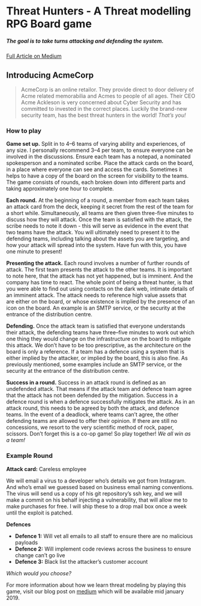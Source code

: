 # Threat Hunters - A Threat modelling RPG Board game
##### The goal is to take turns attacking and defending the system.

[Full Article on Medium](https://medium.com/asos-techblog/learn-how-to-threat-model-using-an-interactive-board-game-6905b338bbfe)

## Introducing AcmeCorp
> AcmeCorp is an online retailor. They provide direct to door delivery of Acme related memorabilia and Acmes to people of all ages. Their CEO Acme Ackleson is very concerned about Cyber Security and has committed to invested in the correct places. Luckily the brand-new security team, has the best threat hunters in the world! *That’s you!*

### How to play
**Game set up.** Split in to 4–6 teams of varying ability and experiences, of any size. I personally recommend 3–4 per team, to ensure everyone can be involved in the discussions. Ensure each team has a notepad, a nominated spokesperson and a nominated scribe.
Place the attack cards on the board, in a place where everyone can see and access the cards. Sometimes it helps to have a copy of the board on the screen for visibility to the teams.
The game consists of rounds, each broken down into different parts and taking approximately one hour to complete. 

**Each round.** At the beginning of a round, a member from each team takes an attack card from the deck, keeping it secret from the rest of the team for a short while. Simultaneously, all teams are then given three-five minutes to discuss how they will attack. Once the team is satisfied with the attack, the scribe needs to note it down - this will serve as evidence in the event that two teams have the attack. You will ultimately need to present it to the defending teams, including talking about the assets you are targeting, and how your attack will spread into the system. Have fun with this, you have one minute to present!

**Presenting the attack.** Each round involves a number of further rounds of attack. The first team presents the attack to the other teams. It is important to note here, that the attack has not yet happened, but is imminent. And the company has time to react. The whole point of being a threat hunter, is that you were able to find out using contacts on the dark web, intimate details of an imminent attack. The attack needs to reference high value assets that are either on the board, or whose existence is implied by the presence of an icon on the board. An example is an SMTP service, or the security at the entrance of the distribution centre.

**Defending.** Once the attack team is satisfied that everyone understands their attack, the defending teams have three–five minutes to work out which one thing they would change on the infrastructure on the board to mitigate this attack. We don’t have to be too prescriptive, as the architecture on the board is only a reference. If a team has a defence using a system that is either implied by the attacker, or implied by the board, this is also fine. As previously mentioned, some examples include an SMTP service, or the security at the entrance of the distribution centre.

**Success in a round.** Success in an attack round is defined as an undefended attack. That means if the attack team and defence team agree that the attack has not been defended by the mitigation.
Success in a defence round is when a defence successfully mitigates the attack. As in an attack round, this needs to be agreed by both the attack, and defence teams.
In the event of a deadlock, where teams can’t agree, the other defending teams are allowed to offer their opinion. If there are still no concessions, we resort to the very scientific method of rock, paper, scissors.
Don’t forget this is a co-op game! So play together! *We all win as a team!*

### Example Round
**Attack card:** Careless employee

We will email a virus to a developer who’s details we got from Instagram. And who’s email we guessed based on business email naming conventions. The virus will send us a copy of his git repository’s ssh key, and we will make a commit on his behalf injecting a vulnerability, that will allow me to make purchases for free. I will ship these to a drop mail box once a week until the exploit is patched.

**Defences**
 - **Defence 1:** Will vet all emails to all staff to ensure there are no malicious payloads
 - **Defence 2:** Will implement code reviews across the business to ensure change can’t go live
 - **Defence 3:** Black list the attacker’s customer account

*Which would you choose?*

For more information about how we learn threat modeling by playing this game, visit our blog post on [medium](https://medium.com/asos-techblog) which will be available mid january 2019.
